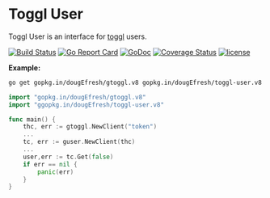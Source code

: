 # Toggl User
 
 Toggl User is an interface for [toggl](https://github.com/toggl/toggl_api_docs) users.
 
[![Build Status](https://travis-ci.org/dougEfresh/toggl-user.svg?branch=master)](https://travis-ci.org/dougEfresh/toggl-user)
[![Go Report Card](https://goreportcard.com/badge/github.com/dougEfresh/toggl-user)](https://goreportcard.com/report/github.com/dougEfresh/toggl-user)
[![GoDoc](https://godoc.org/github.com/dougEfresh/toggl-user?status.svg)](https://godoc.org/github.com/dougEfresh/toggl-user)
[![Coverage Status](https://coveralls.io/repos/github/dougEfresh/toggl-user/badge.svg?branch=master)](https://coveralls.io/github/dougEfresh/toggl-user?branch=master)
[![license](http://img.shields.io/badge/license-MIT-red.svg?style=flat)](https://raw.githubusercontent.com/dougEfresh/toggl-user/master/LICENSE)

**Example:**

```sh
go get gopkg.in/dougEfresh/gtoggl.v8 gopkg.in/dougEfresh/toggl-user.v8
```

```go
import "gopkg.in/dougEfresh/gtoggl.v8"
import "ggopkg.in/dougEfresh/toggl-user.v8"

func main() {
    thc, err := gtoggl.NewClient("token")
    ...
    tc, err := guser.NewClient(thc)
    ...
    user,err := tc.Get(false)
    if err == nil {
        panic(err)
    }
}
``` 